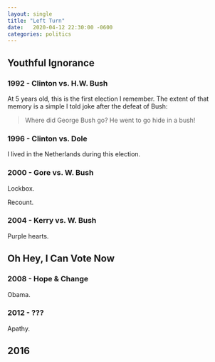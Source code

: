 ```yaml
---
layout: single
title: "Left Turn"
date:   2020-04-12 22:30:00 -0600
categories: politics
---
```


## Youthful Ignorance

### 1992 - Clinton vs. H.W. Bush

At 5 years old, this is the first election I remember. The extent of that memory is a simple I told joke after the defeat of Bush:

> Where did George Bush go?
> He went to go hide in a bush!

### 1996 - Clinton vs. Dole

I lived in the Netherlands during this election.

### 2000 - Gore vs. W. Bush

Lockbox.

Recount.

### 2004 - Kerry vs. W. Bush

Purple hearts.

## Oh Hey, I Can Vote Now

### 2008 - Hope & Change

Obama.

### 2012 - ???

Apathy.

## 2016


